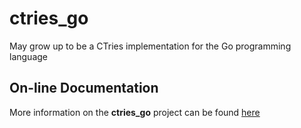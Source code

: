 ctries_go
=========

May grow up to be a CTries implementation for the Go programming language

## On-line Documentation

More information on the **ctries_go** project can be found [here](https://jddixon.github.io/ctries_go)
